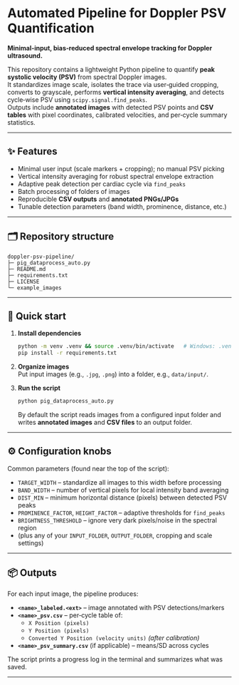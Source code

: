 # Automated Pipeline for Doppler PSV Quantification
**Minimal‑input, bias‑reduced spectral envelope tracking for Doppler ultrasound.**

This repository contains a lightweight Python pipeline to quantify **peak systolic velocity (PSV)** from spectral Doppler images.  
It standardizes image scale, isolates the trace via user‑guided cropping, converts to grayscale, performs **vertical intensity averaging**, and detects cycle‑wise PSV using `scipy.signal.find_peaks`.  
Outputs include **annotated images** with detected PSV points and **CSV tables** with pixel coordinates, calibrated velocities, and per‑cycle summary statistics.

---

## ✨ Features
- Minimal user input (scale markers + cropping); no manual PSV picking
- Vertical intensity averaging for robust spectral envelope extraction
- Adaptive peak detection per cardiac cycle via `find_peaks`
- Batch processing of folders of images
- Reproducible **CSV outputs** and **annotated PNGs/JPGs**
- Tunable detection parameters (band width, prominence, distance, etc.)

---

## 🗂 Repository structure
```
doppler-psv-pipeline/
├─ pig_dataprocess_auto.py    
├─ README.md
├─ requirements.txt
├─ LICENSE
└─ example_images
```
---

## 🚀 Quick start
1. **Install dependencies**
   ```bash
   python -m venv .venv && source .venv/bin/activate   # Windows: .venv\Scripts\activate
   pip install -r requirements.txt
   ```

2. **Organize images**  
   Put input images (e.g., `.jpg`, `.png`) into a folder, e.g., `data/input/`.

3. **Run the script**
   ```bash
   python pig_dataprocess_auto.py
   ```
   By default the script reads images from a configured input folder and writes **annotated images** and **CSV files** to an output folder.  
---

## ⚙️ Configuration knobs
Common parameters (found near the top of the script):
- `TARGET_WIDTH` – standardize all images to this width before processing
- `BAND_WIDTH` – number of vertical pixels for local intensity band averaging
- `DIST_MIN` – minimum horizontal distance (pixels) between detected PSV peaks
- `PROMINENCE_FACTOR`, `HEIGHT_FACTOR` – adaptive thresholds for `find_peaks`
- `BRIGHTNESS_THRESHOLD` – ignore very dark pixels/noise in the spectral region
- (plus any of your `INPUT_FOLDER`, `OUTPUT_FOLDER`, cropping and scale settings)
---

## 📦 Outputs
For each input image, the pipeline produces:
- **`<name>_labeled.<ext>`** – image annotated with PSV detections/markers
- **`<name>_psv.csv`** – per‑cycle table of:
  - `X Position (pixels)`
  - `Y Position (pixels)`
  - `Converted Y Position (velocity units)` *(after calibration)*
- **`<name>_psv_summary.csv`** (if applicable) – means/SD across cycles

The script prints a progress log in the terminal and summarizes what was saved.

---



